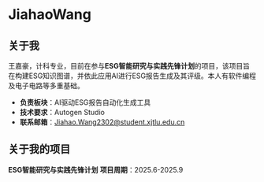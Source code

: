 # JiahaoWang
## 关于我
王嘉豪，计科专业，目前在参与**ESG智能研究与实践先锋计划**的项目，该项目旨在构建ESG知识图谱，并依此应用AI进行ESG报告生成及其评级。本人有软件编程及电子电路等多重基础。
- **负责板块**：AI驱动ESG报告自动化生成工具
- **技术要求**：Autogen Studio
- **联系邮箱**：[Jiahao.Wang2302@student.xjtlu.edu.cn]("邮箱")
## 关于我的项目
**ESG智能研究与实践先锋计划**
**项目周期**：2025.6-2025.9
